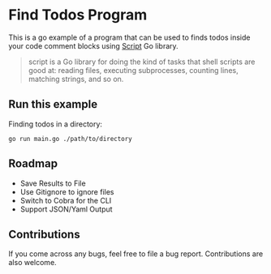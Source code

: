# Find Todos Program

This is a go example of a program that can be used to finds todos inside your
code comment blocks using [Script](https://github.com/bitfield/script) Go library.

> script is a Go library for doing the kind of tasks that shell scripts are good at: reading files, executing subprocesses, counting lines, matching strings, and so on.

## Run this example

Finding todos in a directory:

```shell
go run main.go ./path/to/directory
```

## Roadmap

- Save Results to File
- Use Gitignore to ignore files
- Switch to Cobra for the CLI
- Support JSON/Yaml Output

## Contributions

If you come across any bugs, feel free to file a bug report. Contributions are
also welcome.
